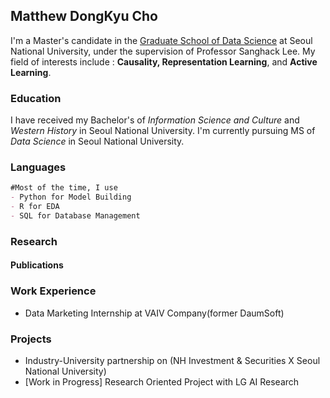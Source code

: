 ## Matthew DongKyu Cho

I'm a Master's candidate in the [Graduate School of Data Science](https://gsds.snu.ac.kr/) at Seoul National University, under the supervision of Professor Sanghack Lee. My field of interests include : **Causality, Representation Learning**, and **Active Learning**. 

### Education

I have received my Bachelor's of *Information Science and Culture* and *Western History* in Seoul National University. I'm currently pursuing MS of *Data Science* in Seoul National University.

### Languages
```markdown
#Most of the time, I use
- Python for Model Building
- R for EDA
- SQL for Database Management
```

### Research
#### Publications

### Work Experience
- Data Marketing Internship at VAIV Company(former DaumSoft)

### Projects
- Industry-University partnership on <Stock Interrelation Research using Keyword and Supply Chain data> (NH Investment & Securities X Seoul National University)
- [Work in Progress] Research Oriented Project with LG AI Research
